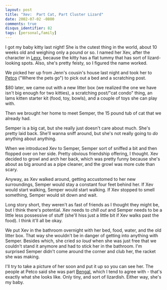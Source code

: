 ```yaml
---
layout: post
title: "Xev:  Part Cat, Part Cluster Lizard"
date: 2002-07-02 -0800
comments: true
disqus_identifier: 82
tags: [personal,family]
---
```

I got my baby kitty last night! She is the cutest thing in the world,
about 10 weeks old and weighing only a pound or so. I named her Xev,
after the character in [Lexx](http://www.lexx.com), because the kitty
has a flat tummy that has sort of lizard-looking spots. Also, she's
pretty feisty, so I figured the name worked.

 We picked her up from Jenn's cousin's house last night and took her to
[Petco](http://www.petco.com/) ("Where the pets go") to pick out a bed
and a scratching post.

 \$80 later, we came out with a new litter box (we realized the one we
have isn't big enough for two kitties), a scratching post/"cat condo"
thing, an Iams kitten starter kit (food, toy, bowls), and a couple of
toys she can play with.

 Then we brought her home to meet Semper, the 15 pound tub of cat that
we already had.

 Semper is a big cat, but she really just doesn't care about much. She's
pretty laid back. She'll wanna sniff around, but she's not really going
to *do* anything about anything.

 When we introduced Xev to Semper, Semper sort of sniffed a bit and then
flopped over on her side. Pretty obvious friendship offering, I thought.
Xev decided to growl and arch her back, which was pretty funny because
she's about as big around as a pipe cleaner, and the growl was more cute
than scary.

 Anyway, as Xev walked around, getting accustomed to her new
surroundings, Semper would stay a constant four feet behind her. If Xev
would start walking, Semper would start walking. If Xev stopped to smell
something, Semper would sit down and wait.

 Long story short, they weren't as fast of friends as I thought they
might be, but I think there's potential. Xev needs to *chill out* and
Semper needs to be a little less possessive of stuff (she'll hiss just a
little bit if Xev walks past the food). I think it'll all be okay.

 We put Xev in the bathroom overnight with her bed, food, water, and the
old litter box. That way she wouldn't be in danger of getting into
anything with Semper. Besides which, she cried *so loud* when she was
just free that we couldn't stand it anymore and had to stick her in the
bathroom. I'm surprised Semper didn't come around the corner and club
her, the racket she was making.

 I'll try to take a picture of her soon and put it up so you can see
her. The people at Petco said she was part
[Bengal](http://www.bengalcat.com/), which I tend to agree with - that's
exactly what she looks like. Only tiny, and sort of lizardish. Either
way, she's my baby.
